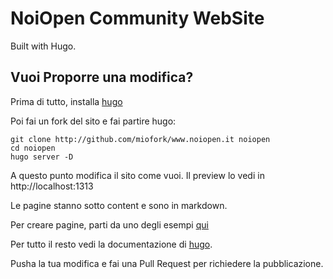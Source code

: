 # NoiOpen Community WebSite

Built with Hugo.

## Vuoi Proporre una modifica?

Prima di tutto, installa [hugo](https://gohugo.io/getting-started/installing/)

Poi fai un fork del sito e fai partire hugo:

```
git clone http://github.com/miofork/www.noiopen.it noiopen
cd noiopen
hugo server -D
```

A questo punto modifica il sito come vuoi. Il preview lo vedi in http://localhost:1313

Le pagine stanno sotto content e sono in markdown. 

Per creare pagine, parti da uno degli esempi [qui](https://github.com/alexandrevicenzi/soho/tree/master/exampleSite/content/post)

Per tutto il resto vedi la documentazione di [hugo](https://gohugo.io/documentation/).

Pusha la tua modifica e fai una Pull Request per richiedere la pubblicazione.



